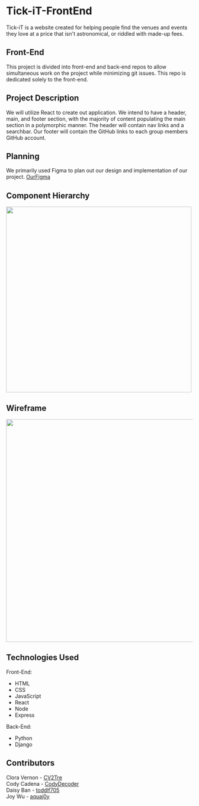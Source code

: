 # Tick-iT-FrontEnd
Tick-iT is a website created for helping people find the venues and events they love at a price that isn't astronomical, or riddled with made-up fees.

## Front-End
This project is divided into front-end and back-end repos to allow simultaneous work on the project while minimizing git issues. This repo is dedicated solely to the front-end.

## Project Description
We will utilize React to create out application. We intend to have a header, main, and footer section, with the majority of content populating the main section in a polymorphic manner. The header will contain nav links and a searchbar. Our footer will contain the GitHub links to each group members GitHub account.

## Planning
We primarily used Figma to plan out our design and implementation of our project.
[OurFigma](https://www.figma.com/file/rECUf6O0dGg3XrBLmVHRq2/Tick-iT-website?type=whiteboard&node-id=0-1&t=5FReLOmuUkSx39WJ-0)

<h2>Component Hierarchy </h2>
<img src="hierarchy.jpg" width="500"></img>

<h2>Wireframe </h2>
<img src="wireframe.jpg" width="600"></img>


## Technologies Used
Front-End:
* HTML
* CSS
* JavaScript
* React
* Node
* Express

Back-End:
* Python
* Django

## Contributors
Clora Vernon - [CV2Tre](https://github.com/CV2Tre)\
Cody Cadena - [CodyDecoder](https://github.com/codydecoder)\
Daisy Ban - [toddlf705](https://github.com/toddlf705)\
Joy Wu - [aquaj0y](https://github.com/aquaj0y)

